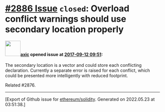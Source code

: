 # [\#2886 Issue](https://github.com/ethereum/solidity/issues/2886) `closed`: Overload conflict warnings should use secondary location properly

#### <img src="https://avatars.githubusercontent.com/u/20340?v=4" width="50">[axic](https://github.com/axic) opened issue at [2017-09-12 09:51](https://github.com/ethereum/solidity/issues/2886):

The secondary location is a vector and could store each conflicting declaration. Currently a separate  error is raised for each conflict, which could be presented more intelligently with reduced footprint.

Related #2876.




-------------------------------------------------------------------------------



[Export of Github issue for [ethereum/solidity](https://github.com/ethereum/solidity). Generated on 2022.05.23 at 03:51:38.]
